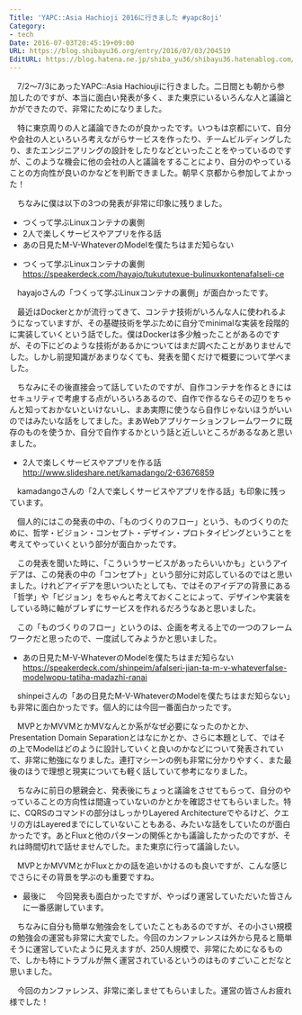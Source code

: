 ```yaml
---
Title: 'YAPC::Asia Hachioji 2016に行きました #yapc8oji'
Category:
- tech
Date: 2016-07-03T20:45:19+09:00
URL: https://blog.shibayu36.org/entry/2016/07/03/204519
EditURL: https://blog.hatena.ne.jp/shiba_yu36/shibayu36.hatenablog.com/atom/entry/6653812171403801776
---
```


　7/2〜7/3にあったYAPC::Asia Hachioujiに行きました。二日間とも朝から参加したのですが、本当に面白い発表が多く、また東京にいるいろんな人と議論とかができたので、非常にためになりました。

　特に東京周りの人と議論できたのが良かったです。いつもは京都にいて、自分や会社の人といろいろ考えながらサービスを作ったり、チームビルディングしたり、またエンジニアリングの設計をしたりなどといったことをやっているのですが、このような機会に他の会社の人と議論をすることにより、自分のやっていることの方向性が良いのかなどを判断できました。朝早く京都から参加してよかった！

　ちなみに僕は以下の3つの発表が非常に印象に残りました。
- つくって学ぶLinuxコンテナの裏側
- 2人で楽しくサービスやアプリを作る話
- あの日見たM-V-WhateverのModelを僕たちはまだ知らない

* つくって学ぶLinuxコンテナの裏側
https://speakerdeck.com/hayajo/tukututexue-bulinuxkontenafalseli-ce

　hayajoさんの「つくって学ぶLinuxコンテナの裏側」が面白かったです。

　最近はDockerとかが流行ってきて、コンテナ技術がいろんな人に使われるようになっていますが、その基礎技術を学ぶために自分でminimalな実装を段階的に実装していくという話でした。僕はDockerは多少触ったことがあるのですが、その下にどのような技術があるかについてはまだ調べたことがありませんでした。しかし前提知識があまりなくても、発表を聞くだけで概要について学べました。

　ちなみにその後直接会って話していたのですが、自作コンテナを作るときにはセキュリティで考慮する点がいろいろあるので、自作で作るならその辺りをちゃんと知っておかないといけないし、まあ実際に使うなら自作じゃないほうがいいのではみたいな話をしてました。まあWebアプリケーションフレームワークに既存のものを使うか、自分で自作するかという話と近しいところがあるなあと思いました。

* 2人で楽しくサービスやアプリを作る話
http://www.slideshare.net/kamadango/2-63676859

　kamadangoさんの「2人で楽しくサービスやアプリを作る話」も印象に残っています。

　個人的にはこの発表の中の、「ものづくりのフロー」という、ものづくりのために、哲学・ビジョン・コンセプト・デザイン・プロトタイピングということを考えてやっていくという部分が面白かったです。

　この発表を聞いた時に、「こういうサービスがあったらいいかも」というアイデアは、この発表の中の「コンセプト」という部分に対応しているのではと思いました。けれどアイデアを思いついたとしても、ではそのアイデアの背景にある「哲学」や「ビジョン」をちゃんと考えておくことによって、デザインや実装をしている時に軸がブレずにサービスを作れるだろうなあと思いました。

　この「ものづくりのフロー」というのは、企画を考える上での一つのフレームワークだと思ったので、一度試してみようかと思いました。

* あの日見たM-V-WhateverのModelを僕たちはまだ知らない
https://speakerdeck.com/shinpeim/afalseri-jian-ta-m-v-whateverfalse-modelwopu-tatiha-madazhi-ranai

　shinpeiさんの「あの日見たM-V-WhateverのModelを僕たちはまだ知らない」も非常に面白かったです。個人的には今回一番面白かったです。

　MVPとかMVVMとかMVなんとか系がなぜ必要になったのかとか、Presentation Domain Separationとはなにかとか、さらに本題として、ではその上でModelはどのように設計していくと良いのかなどについて発表されていて、非常に勉強になりました。連打マシーンの例も非常に分かりやすく、また最後のほうで理想と現実についても軽く話していて参考になりました。

　ちなみに前日の懇親会と、発表後にちょっと議論をさせてもらって、自分のやっていることの方向性は間違っていないのかとかを確認させてもらいました。特に、CQRSのコマンドの部分はしっかりLayered Architectureでやるけど、クエリの方はLayeredまでにしていないこともある、みたいな話をしていたのが面白かったです。あとFluxと他のパターンの関係とかも議論したかったのですが、それは時間切れで話せませんでした。また東京に行って議論したい。

　MVPとかMVVMとかFluxとかの話を追いかけるのも良いですが、こんな感じでさらにその背景を学ぶのも重要ですね。


* 最後に
　今回発表も面白かったですが、やっぱり運営していただいた皆さんに一番感謝しています。

　ちなみに自分も簡単な勉強会をしていたこともあるのですが、その小さい規模の勉強会の運営も非常に大変でした。今回のカンファレンスは外から見ると簡単そうに運営していたように見えますが、250人規模で、非常にためになるもので、しかも特にトラブルが無く運営されているというのはものすごいことだなと思いました。

　今回のカンファレンス、非常に楽しませてもらいました。運営の皆さんお疲れ様でした！
